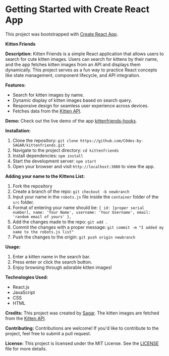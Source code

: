# Getting Started with Create React App

This project was bootstrapped with [Create React App](https://github.com/facebook/create-react-app).

**Kitten Friends**

**Description:**
Kitten Friends is a simple React application that allows users to search for cute kitten images. Users can search for kittens by their name, and the app fetches kitten images from an API and displays them dynamically. This project serves as a fun way to practice React concepts like state management, component lifecycle, and API integration.

**Features:**
- Search for kitten images by name.
- Dynamic display of kitten images based on search query.
- Responsive design for seamless user experience across devices.
- Fetches data from the [Kitten API](https://thecatapi.com/).

**Demo:**
Check out the live demo of the app [kittenfriends-hooks](https://c0des-by-sagar.github.io/kittenfriends-hooks/).

**Installation:**
1. Clone the repository: `git clone https://github.com/C0des-by-SAGAR/kittenfriends.git`
2. Navigate to the project directory: `cd kittenfriends`
3. Install dependencies: `npm install`
4. Start the development server: `npm start`
5. Open your browser and visit `http://localhost:3000` to view the app.

**Adding your name to the Kittens List:**
1. Fork the repository
4. Create a branch of the repo: `git checkout -b newbranch`
3. Input your name in the `robots.js` file inside the `container` folder of the `src` folder.
5. Format of entering your name should be:
`{
  id: [proper serial number],
  name: 'Your Name',
  username: 'Your Username',
  email: 'random email of yours'
},`
6. Add the changes made to the repo: `git add .`
7. Commit the changes with a proper message: `git commit -m "I added my name to the robots.js list"`
8. Push the changes to the origin: `git push origin newbranch`

**Usage:**
1. Enter a kitten name in the search bar.
2. Press enter or click the search button.
3. Enjoy browsing through adorable kitten images!

**Technologies Used:**
- React.js
- JavaScript
- CSS
- HTML

**Credits:**
This project was created by [Sagar](https://github.com/C0des-by-SAGAR). The kitten images are fetched from the [Kitten API](https://thecatapi.com/).

**Contributing:**
Contributions are welcome! If you'd like to contribute to the project, feel free to submit a pull request.

**License:**
This project is licensed under the MIT License. See the [LICENSE](https://github.com/C0des-by-SAGAR/kittenfriends/blob/main/LICENSE) file for more details.
